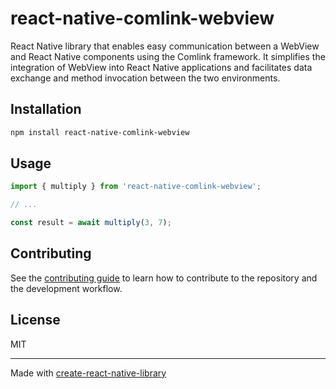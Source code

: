 # react-native-comlink-webview

React Native library that enables easy communication between a WebView and React Native components using the Comlink framework. It simplifies the integration of WebView into React Native applications and facilitates data exchange and method invocation between the two environments.

## Installation

```sh
npm install react-native-comlink-webview
```

## Usage

```js
import { multiply } from 'react-native-comlink-webview';

// ...

const result = await multiply(3, 7);
```

## Contributing

See the [contributing guide](CONTRIBUTING.md) to learn how to contribute to the repository and the development workflow.

## License

MIT

---

Made with [create-react-native-library](https://github.com/callstack/react-native-builder-bob)

